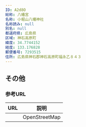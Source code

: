 ```yaml
---
ID: A2d8O
総称: 八幡宮
名称: 小堀山八幡神社
名称読み: null
別名: null
都道府県: 広島県
区域: 神石高原町
緯度: 34.7744152
経度: 133.176828
郵便番号: 7293515
住所: 広島県神石郡神石高原町福永乙８４３
---
```


## その他

### 参考URL

| URL | 説明          |
| --- | ------------- |
|     | OpenStreetMap |
